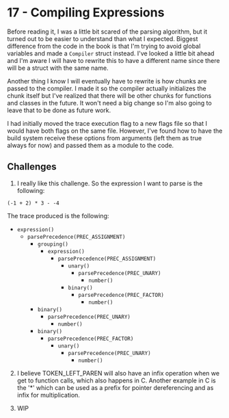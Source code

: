 # 17 - Compiling Expressions

Before reading it, I was a little bit scared of the parsing algorithm, but it turned out to be easier to understand than what I expected. Biggest difference from the code in the book is that I'm trying to avoid global variables and made a `Compiler` struct instead. I've looked a little bit ahead and I'm aware I will have to rewrite this to have a different name since there will be a struct with the same name.

Another thing I know I will eventually have to rewrite is how chunks are passed to the compiler. I made it so the compiler actually initializes the chunk itself but I've realized that there will be other chunks for functions and classes in the future. It won't need a big change so I'm also going to leave that to be done as future work.

I had initially moved the trace execution flag to a new flags file so that I would have both flags on the same file. However, I've found how to have the build system receive these options from arguments (left them as true always for now) and passed them as a module to the code.

## Challenges

1. I really like this challenge. So the expression I want to parse is the following:
```
(-1 + 2) * 3 - -4
```

The trace produced is the following:

- `expression()`
  - `parsePrecedence(PREC_ASSIGNMENT)`
    - `grouping()`
      - `expression()`
        - `parsePrecedence(PREC_ASSIGNMENT)`
          - `unary()`
            - `parsePrecedence(PREC_UNARY)`
              - `number()`
          - `binary()`
            - `parsePrecedence(PREC_FACTOR)`
              - `number()`
    - `binary()`
      - `parsePrecedence(PREC_UNARY)`
        - `number()`
    - `binary()`
      - `parsePrecedence(PREC_FACTOR)`
        - `unary()`
          - `parsePrecedence(PREC_UNARY)`
            - `number()`

2. I believe TOKEN\_LEFT\_PAREN will also have an infix operation when we get to function calls, which also happens in C. Another example in C is the '*' which can be used as a prefix for pointer dereferencing and as infix for multiplication.

3. WIP
